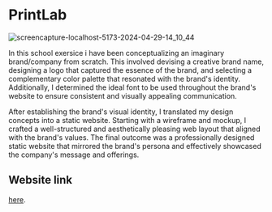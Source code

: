 # PrintLab 
![screencapture-localhost-5173-2024-04-29-14_10_44](https://github.com/Sillen00/printlab-webshop-react-design/assets/114336470/0cf33daf-6ce9-4344-93c9-7f3a84bd5f79)


In this school exersice i have been conceptualizing an imaginary brand/company from scratch. This involved devising a creative brand name, designing a logo that captured the essence of the brand, and selecting a complementary color palette that resonated with the brand's identity. Additionally, I determined the ideal font to be used throughout the brand's website to ensure consistent and visually appealing communication.

After establishing the brand's visual identity, I translated my design concepts into a static website. Starting with a wireframe and mockup, I crafted a well-structured and aesthetically pleasing web layout that aligned with the brand's values. The final outcome was a professionally designed static website that mirrored the brand's persona and effectively showcased the company's message and offerings.


## Website link
 [here](https://printlab.netlify.app/).

